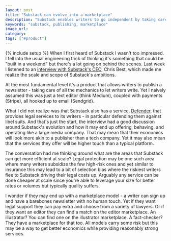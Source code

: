 ```yaml
---
layout: post
title: "Substack can evolve into a marketplace"
description: "Substack enables writers to go independent by taking care of as much as possible so they can focus on writing. At scale they may end up evolving into a marketplace of services supporting writers."
keywords: "substack, publishing, marketplace"
image_url: 
category: 
tags: ["#product"]
---
```

{% include setup %}
When I first heard of Substack I wasn't too impressed. I fell into the usual engineering trick of thinking it's something that could be "built in a weekend" but there's a lot going on behind the scenes. Last week I listened to an [interview with Substack's CEO](https://www.theverge.com/22159571/substack-ceo-chris-best-interview-newsletter-subscription-model-journalism-decoder-podcast), Chris Best, which made me realize the scale and scope of Substack's ambitions.

At the most fundamental level it's a product that allows writers to publish a newsletter - taking care of all the mechanics to let writers write. Yet I naively assumed this was just a text editor (think Medium), coupled with payments (Stripe), all hooked up to email (Sendgrid).

What I did not realize was that Substack also has a service, [Defender](https://blog.substack.com/p/legal-support-for-substack-writers), that provides legal services to its writers - in particular defending them against libel suits. And that's just the start, the interview had a good discussion around Substack's evolution and how it may end up offering, behaving, and operating like a large media company. That may mean that their economics will look more akin to a publisher than a tech company. Yet it may also mean that the services they offer will be higher touch than a typical platform.

The conversation had me thinking around what are the areas that Substack can get more efficient at scale? Legal protection may be one such area where many writers subsidize the few high-risk ones and yet similar to insurance this may lead to a bit of selection bias where the riskiest writers flee to Substack driving their legal costs up. Arguably any service can be done cheaper at scale since you're able to leverage your size for better rates or volumes but typically quality suffers.

I wonder if they may end up with a marketplace model - a writer can sign up and have a barebones newsletter with no human touch. Yet if they want legal support they can pay extra and choose from a variety of lawyers. Or if they want an editor they can find a match on the editor marketplace. An illustrator? You can find one on the illustrator marketplace. A fact-checker? They have a marketplace for that too. All models carry some risk but this may be a way to get better economics while providing reasonably strong services.

